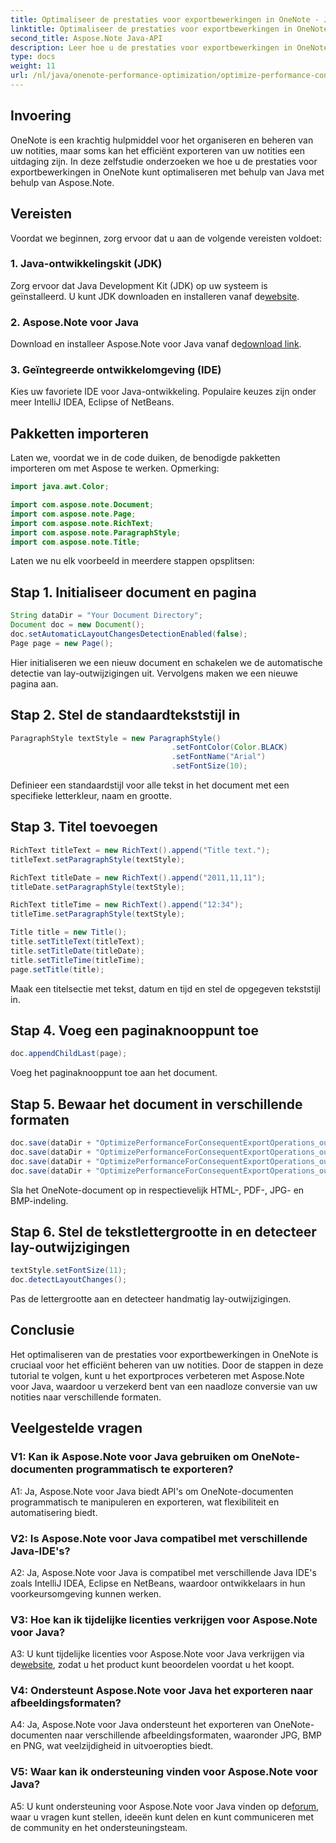 ```yaml
---
title: Optimaliseer de prestaties voor exportbewerkingen in OneNote - Java
linktitle: Optimaliseer de prestaties voor exportbewerkingen in OneNote - Java
second_title: Aspose.Note Java-API
description: Leer hoe u de prestaties voor exportbewerkingen in OneNote kunt optimaliseren met Aspose.Note voor Java. Stap-voor-stap handleiding voor een efficiënte conversie.
type: docs
weight: 11
url: /nl/java/onenote-performance-optimization/optimize-performance-consequent-export/
---
```

## Invoering

OneNote is een krachtig hulpmiddel voor het organiseren en beheren van uw notities, maar soms kan het efficiënt exporteren van uw notities een uitdaging zijn. In deze zelfstudie onderzoeken we hoe u de prestaties voor exportbewerkingen in OneNote kunt optimaliseren met behulp van Java met behulp van Aspose.Note.

## Vereisten

Voordat we beginnen, zorg ervoor dat u aan de volgende vereisten voldoet:

### 1. Java-ontwikkelingskit (JDK)
 Zorg ervoor dat Java Development Kit (JDK) op uw systeem is geïnstalleerd. U kunt JDK downloaden en installeren vanaf de[website](https://www.oracle.com/java/technologies/javase-jdk11-downloads.html).

### 2. Aspose.Note voor Java
 Download en installeer Aspose.Note voor Java vanaf de[download link](https://releases.aspose.com/note/java/).

### 3. Geïntegreerde ontwikkelomgeving (IDE)
Kies uw favoriete IDE voor Java-ontwikkeling. Populaire keuzes zijn onder meer IntelliJ IDEA, Eclipse of NetBeans.

## Pakketten importeren

Laten we, voordat we in de code duiken, de benodigde pakketten importeren om met Aspose te werken. Opmerking:

```java
import java.awt.Color;

import com.aspose.note.Document;
import com.aspose.note.Page;
import com.aspose.note.RichText;
import com.aspose.note.ParagraphStyle;
import com.aspose.note.Title;
```

Laten we nu elk voorbeeld in meerdere stappen opsplitsen:

## Stap 1. Initialiseer document en pagina

```java
String dataDir = "Your Document Directory";
Document doc = new Document();
doc.setAutomaticLayoutChangesDetectionEnabled(false);
Page page = new Page();
```

Hier initialiseren we een nieuw document en schakelen we de automatische detectie van lay-outwijzigingen uit. Vervolgens maken we een nieuwe pagina aan.

## Stap 2. Stel de standaardtekststijl in

```java
ParagraphStyle textStyle = new ParagraphStyle()
                                    .setFontColor(Color.BLACK)
                                    .setFontName("Arial")
                                    .setFontSize(10);
```

Definieer een standaardstijl voor alle tekst in het document met een specifieke letterkleur, naam en grootte.

## Stap 3. Titel toevoegen

```java
RichText titleText = new RichText().append("Title text.");
titleText.setParagraphStyle(textStyle);

RichText titleDate = new RichText().append("2011,11,11");
titleDate.setParagraphStyle(textStyle);

RichText titleTime = new RichText().append("12:34");
titleTime.setParagraphStyle(textStyle);

Title title = new Title();
title.setTitleText(titleText);
title.setTitleDate(titleDate);
title.setTitleTime(titleTime);
page.setTitle(title);
```

Maak een titelsectie met tekst, datum en tijd en stel de opgegeven tekststijl in.

## Stap 4. Voeg een paginaknooppunt toe

```java
doc.appendChildLast(page);
```

Voeg het paginaknooppunt toe aan het document.

## Stap 5. Bewaar het document in verschillende formaten

```java
doc.save(dataDir + "OptimizePerformanceForConsequentExportOperations_out.html");
doc.save(dataDir + "OptimizePerformanceForConsequentExportOperations_out.pdf");
doc.save(dataDir + "OptimizePerformanceForConsequentExportOperations_out.jpg");
doc.save(dataDir + "OptimizePerformanceForConsequentExportOperations_out.bmp");
```

Sla het OneNote-document op in respectievelijk HTML-, PDF-, JPG- en BMP-indeling.

## Stap 6. Stel de tekstlettergrootte in en detecteer lay-outwijzigingen

```java
textStyle.setFontSize(11);
doc.detectLayoutChanges();
```

Pas de lettergrootte aan en detecteer handmatig lay-outwijzigingen.

## Conclusie

Het optimaliseren van de prestaties voor exportbewerkingen in OneNote is cruciaal voor het efficiënt beheren van uw notities. Door de stappen in deze tutorial te volgen, kunt u het exportproces verbeteren met Aspose.Note voor Java, waardoor u verzekerd bent van een naadloze conversie van uw notities naar verschillende formaten.

## Veelgestelde vragen

### V1: Kan ik Aspose.Note voor Java gebruiken om OneNote-documenten programmatisch te exporteren?

A1: Ja, Aspose.Note voor Java biedt API's om OneNote-documenten programmatisch te manipuleren en exporteren, wat flexibiliteit en automatisering biedt.

### V2: Is Aspose.Note voor Java compatibel met verschillende Java-IDE's?

A2: Ja, Aspose.Note voor Java is compatibel met verschillende Java IDE's zoals IntelliJ IDEA, Eclipse en NetBeans, waardoor ontwikkelaars in hun voorkeursomgeving kunnen werken.

### V3: Hoe kan ik tijdelijke licenties verkrijgen voor Aspose.Note voor Java?

 A3: U kunt tijdelijke licenties voor Aspose.Note voor Java verkrijgen via de[website](https://purchase.aspose.com/temporary-license/), zodat u het product kunt beoordelen voordat u het koopt.

### V4: Ondersteunt Aspose.Note voor Java het exporteren naar afbeeldingsformaten?

A4: Ja, Aspose.Note voor Java ondersteunt het exporteren van OneNote-documenten naar verschillende afbeeldingsformaten, waaronder JPG, BMP en PNG, wat veelzijdigheid in uitvoeropties biedt.

### V5: Waar kan ik ondersteuning vinden voor Aspose.Note voor Java?

 A5: U kunt ondersteuning voor Aspose.Note voor Java vinden op de[forum](https://forum.aspose.com/c/note/28), waar u vragen kunt stellen, ideeën kunt delen en kunt communiceren met de community en het ondersteuningsteam.